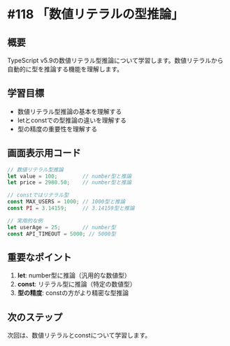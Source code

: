 # #118 「数値リテラルの型推論」

## 概要
TypeScript v5.9の数値リテラル型推論について学習します。数値リテラルから自動的に型を推論する機能を理解します。

## 学習目標
- 数値リテラル型推論の基本を理解する
- letとconstでの型推論の違いを理解する
- 型の精度の重要性を理解する

## 画面表示用コード

```typescript
// 数値リテラル型推論
let value = 100;        // number型と推論
let price = 2980.50;    // number型と推論

// constではリテラル型
const MAX_USERS = 1000; // 1000型と推論
const PI = 3.14159;     // 3.14159型と推論

// 実用的な例
let userAge = 25;       // number型
const API_TIMEOUT = 5000; // 5000型
```

## 重要なポイント
1. **let**: number型に推論（汎用的な数値型）
2. **const**: リテラル型に推論（特定の数値型）
3. **型の精度**: constの方がより精密な型推論

## 次のステップ
次回は、数値リテラルとconstについて学習します。